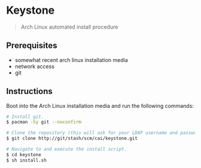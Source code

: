 # Keystone
> Arch Linux automated install procedure

## Prerequisites
 - somewhat recent arch linux installation media
 - network access
 - git

## Instructions
Boot into the Arch Linux installation media and run the following commands:

```sh
# Install git.
$ pacman -Sy git --noconfirm

# Clone the repository (this will ask for your LDAP username and password).
$ git clone http://git/stash/scm/cai/keystone.git

# Navigate to and execute the install script.
$ cd keystone
$ sh install.sh
```

